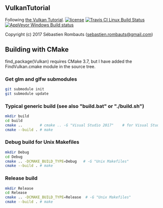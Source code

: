 VulkanTutorial
--------------

Following [the Vulkan Tutorial](https://vulkan-tutorial.com).
[![license](https://img.shields.io/badge/license-MIT-blue.svg)](https://github.com/SRombauts/VulkanTutorial/blob/master/LICENSE.txt)
[![Travis CI Linux Build Status](https://travis-ci.org/SRombauts/VulkanTutorial.svg)](https://travis-ci.org/SRombauts/VulkanTutorial "Travis CI Linux Build Status")
[![AppVeyor Windows Build status](https://ci.appveyor.com/api/projects/status/github/SRombauts/VulkanTutorial?svg=true)](https://ci.appveyor.com/project/SbastienRombauts/VulkanTutorial "AppVeyor Windows Build status")

Copyright (c) 2017 Sébastien Rombauts (sebastien.rombauts@gmail.com)


## Building with CMake

find_package(Vulkan) requires CMake 3.7, but I have added the FindVulkan.cmake module in the source tree. 

### Get glm and glfw submodules

```bash
git submodule init
git submodule update
```

### Typical generic build (see also "build.bat" or "./build.sh")

```bash
mkdir build
cd build
cmake ..        # cmake .. -G "Visual Studio 2017"    # for Visual Studio 2017
cmake --build . # make
```

### Debug build for Unix Makefiles

```bash
mkdir Debug
cd Debug
cmake .. -DCMAKE_BUILD_TYPE=Debug   # -G "Unix Makefiles"
cmake --build . # make
```

### Release build

```bash
mkdir Release
cd Release
cmake .. -DCMAKE_BUILD_TYPE=Release  # -G "Unix Makefiles"
cmake --build . # make
```
